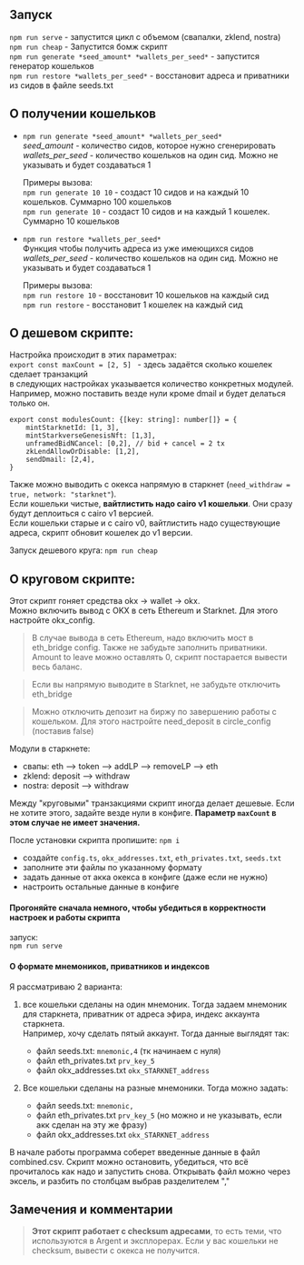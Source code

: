 ## Запуск

`npm run serve` - запустится цикл с объемом (свапалки, zklend, nostra)  
`npm run cheap` -  Запустится бомж скрипт  
`npm run generate *seed_amount* *wallets_per_seed*` - запустится генератор кошельков  
`npm run restore *wallets_per_seed*` - восстановит адреса и приватники из сидов в файле seeds.txt  

## О получении кошельков
- `npm run generate *seed_amount* *wallets_per_seed*`  
    *seed_amount* - количество сидов, которое нужно сгенерировать
    *wallets_per_seed* - количество кошельков на один сид. Можно не указывать и будет создаваться 1  

    Примеры вызова:  
    `npm run generate 10 10` - создаст 10 сидов и на каждый 10 кошельков. Суммарно 100 кошельков  
    `npm run generate 10` - создаст 10 сидов и на каждый 1 кошелек. Суммарно 10 кошельков  
- `npm run restore *wallets_per_seed*`  
    Функция чтобы получить адреса из уже имеющихся сидов  
    *wallets_per_seed* - количество кошельков на один сид. Можно не указывать и будет создаваться 1  
    
    Примеры вызова:  
    `npm run restore 10` - восстановит 10 кошельков на каждый сид  
    `npm run restore` - восстановит 1 кошелек на каждый сид  

## О дешевом скрипте:
Настройка происходит в этих параметрах:  
`export const maxCount = [2, 5] ` - здесь задаётся сколько кошелек сделает транзакций  
в следующих настройках указывается количество конкретных модулей. Например, можно поставить везде нули кроме dmail и будет делаться только он.  
```
export const modulesCount: {[key: string]: number[]} = { 
    mintStarknetId: [1, 3],
    mintStarkverseGenesisNft: [1,3],
    unframedBidNCancel: [0,2], // bid + cancel = 2 tx
    zkLendAllowOrDisable: [1,2],
    sendDmail: [2,4],
}
```

Также можно выводить с окекса напрямую в старкнет (`need_withdraw = true, network: "starknet"`).  
Если кошельки чистые, **вайтлистить надо cairo v1 кошельки**. Они сразу будут деплоиться с cairo v1 версией.  
Если кошельки старые и с cairo v0, вайтлистить надо существующие адреса, скрипт обновит кошелек до v1 версии.  

Запуск дешевого круга: `npm run cheap`  

## О круговом скрипте:
Этот скрипт гоняет средства okx -> wallet -> okx.  
Можно включить вывод с OKX в сеть Ethereum и Starknet. Для этого настройте okx_config.
> В случае вывода в сеть Ethereum, надо включить мост в eth_bridge config. Также не забудьте заполнить приватники. Amount to leave можно оставлять 0, скрипт постарается вывести весь баланс.  

> Если вы напрямую выводите в Starknet, не забудьте отключить eth_bridge  

> Можно отключить депозит на биржу по завершению работы с кошельком. Для этого настройте need_deposit в circle_config (поставив false)

Модули в старкнете:
- свапы: eth --> token --> addLP --> removeLP --> eth
- zklend: deposit --> withdraw  
- nostra: deposit --> withdraw  

Между "круговыми" транзакциями скрипт иногда делает дешевые. Если не хотите этого, задайте везде нули в конфиге. **Параметр `maxCount` в этом случае не имеет значения.**  


После установки скрипта пропишите: `npm i`  
- создайте `config.ts`, `okx_addresses.txt`, `eth_privates.txt`, `seeds.txt`  
- заполните эти файлы по указанному формату  
- задать данные от акка окекса в конфиге (даже если не нужно)  
- настроить остальные данные в конфиге  

#### Прогоняйте сначала немного, чтобы убедиться в корректности настроек и работы скрипта
запуск:  
`npm run serve`

#### О формате мнемоников, приватников и индексов  
Я рассматриваю 2 варианта:
1. все кошельки сделаны на один мнемоник. Тогда задаем мнемоник для старкнета, приватник от адреса эфира, индекс аккаунта старкнета.  
Например, хочу сделать пятый аккаунт. Тогда данные выглядят так:
    - файл seeds.txt: `mnemonic,4` (тк начинаем с нуля)
    - файл eth_privates.txt `prv_key_5`
    - файл okx_addresses.txt `okx_STARKNET_address`

2. Все кошельки сделаны на разные мнемоники. Тогда можно задать:  
    - файл seeds.txt: `mnemonic,`
    - файл eth_privates.txt `prv_key_5` (но можно и не указывать, если акк сделан на эту же фразу)
    - файл okx_addresses.txt `okx_STARKNET_address`

В начале работы программа соберет введенные данные в файл combined.csv. Скрипт можно остановить, убедиться, что всё прочиталось как надо и запустить снова. Открывать файл можно через эксель, и разбить по столбцам выбрав разделителем "," 


## Замечения и комментарии
> **Этот скрипт работает с checksum адресами**, то есть теми, что используются в Argent и эксплорерах. Если у вас кошельки не checksum, вывести с окекса не получится.
